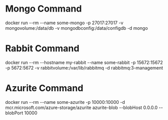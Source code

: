# Mongo Command
docker run --rm --name some-mongo -p 27017:27017 -v mongovolume:/data/db -v mongodbconfig:/data/configdb -d mongo

# Rabbit Command
docker run --rm --hostname my-rabbit --name some-rabbit -p 15672:15672 -p 5672:5672 -v rabbitvolume:/var/lib/rabbitmq -d rabbitmq:3-management

# Azurite Command
docker run --rm --name some-azurite -p 10000:10000 -d mcr.microsoft.com/azure-storage/azurite azurite-blob --blobHost 0.0.0.0 --blobPort 10000